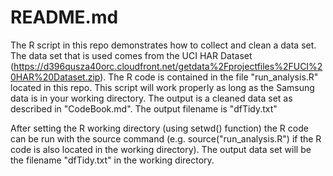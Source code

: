 README.md
===========
The R script in this repo demonstrates how to collect and clean a data set. The data set that is used comes from the UCI HAR Dataset (https://d396qusza40orc.cloudfront.net/getdata%2Fprojectfiles%2FUCI%20HAR%20Dataset.zip). The R code is contained in the file "run_analysis.R" located in this repo. This script will work properly as long as the Samsung data is in your working directory. The output is a cleaned data set as described in "CodeBook.md". The output filename is "dfTidy.txt"

After setting the R working directory (using setwd() function) the R code can be run with the source command (e.g. source("run_analysis.R") if the R code is also located in the working directory). The output data set will be the filename "dfTidy.txt" in the working directory. 